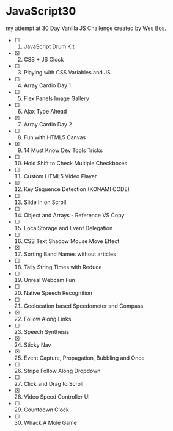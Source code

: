 # JavaScript30
my attempt at 30 Day Vanilla JS Challenge created by [Wes Bos.](https://javascript30.com/) 


- [ ] 1. JavaScript Drum Kit
- [x] 2. CSS + JS Clock
- [ ] 3. Playing with CSS Variables and JS
- [ ] 4. Array Cardio Day 1
- [ ] 5. Flex Panels Image Gallery
- [ ] 6. Ajax Type Ahead
- [x] 7. Array Cardio Day 2
- [ ] 8. Fun with HTML5 Canvas
- [x] 9. 14 Must Know Dev Tools Tricks
- [ ] 10. Hold Shift to Check Multiple Checkboxes
- [ ] 11. Custom HTML5 Video Player
- [x] 12. Key Sequence Detection (KONAMI CODE)
- [ ] 13. Slide In on Scroll
- [ ] 14. Object and Arrays - Reference VS Copy
- [ ] 15. LocalStorage and Event Delegation
- [ ] 16. CSS Text Shadow Mouse Move Effect
- [x] 17. Sorting Band Names without articles
- [ ] 18. Tally String Times with Reduce
- [ ] 19. Unreal Webcam Fun
- [ ] 20. Native Speech Recognition
- [ ] 21. Geolocation based Speedometer and Compass
- [x] 22. Follow Along Links
- [ ] 23. Speech Synthesis
- [x] 24. Sticky Nav
- [x] 25. Event Capture, Propagation, Bubbling and Once
- [ ] 26. Stripe Follow Along Dropdown
- [ ] 27. Click and Drag to Scroll
- [x] 28. Video Speed Controller UI
- [ ] 29. Countdown Clock
- [ ] 30. Whack A Mole Game
